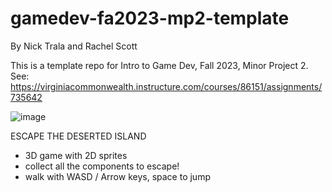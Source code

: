 # gamedev-fa2023-mp2-template
By Nick Trala and Rachel Scott

This is a template repo for Intro to Game Dev, Fall 2023, Minor Project 2.
See:
  <https://virginiacommonwealth.instructure.com/courses/86151/assignments/735642>
  


![image](https://cdn.discordapp.com/attachments/1162398355092144168/1162411975930818640/Adobe_Scan_Oct_13_2023_1.jpg?ex=653bd783&is=65296283&hm=92ab12a476f350b3ef1c59e5defd4004f564830b96543a375bf12952429ef788&)


ESCAPE THE DESERTED ISLAND
- 3D game with 2D sprites
- collect all the components to escape!
- walk with WASD / Arrow keys, space to jump
